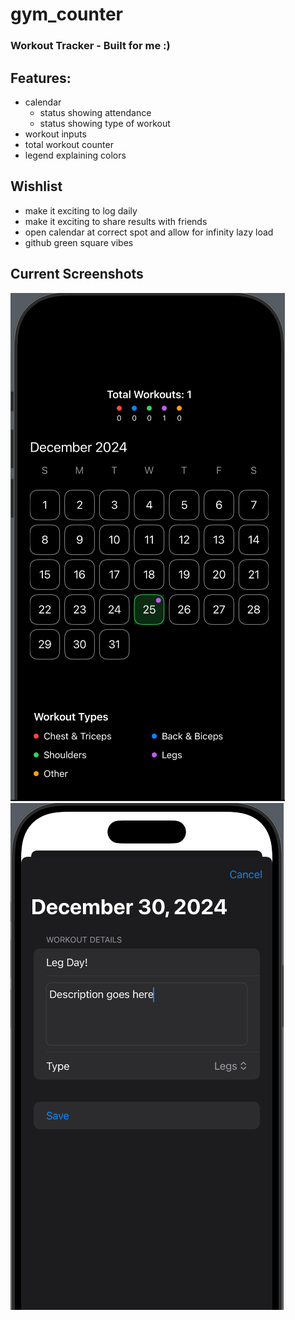 # gym_counter

### Workout Tracker - Built for me :)

## Features:
- calendar
    - status showing attendance
    - status showing type of workout
- workout inputs
- total workout counter
- legend explaining colors

## Wishlist
- make it exciting to log daily
- make it exciting to share results with friends
- open calendar at correct spot and allow for infinity lazy load
- github green square vibes

## Current Screenshots

![Main Page](assets/main.png)
![Logger](assets/logger.png)

